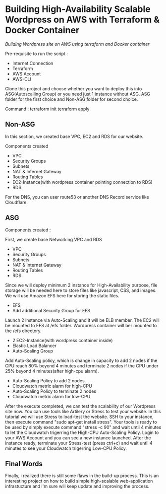 # Building High-Availability Scalable Wordpress on AWS with Terraform & Docker Container

_Building Wordpress site on AWS using terraform and Docker container_


Pre-requisite to run the script :
- Internet Connection
- Terraform
- AWS Account
- AWS-CLI

Clone this project and choose whether you want to deploy this into ASG(Autoscalling Group) or you need just 1 instance without ASG. ASG folder for the first choice and Non-ASG folder for second choice.

Command :
terraform init
terraform apply


**Non-ASG**
----------
In this section, we created base VPC, EC2 and RDS for our website.

Components created
- VPC
- Security Groups
- Subnets
- NAT & Internet Gateway
- Routing Tables
- EC2-Instance(with wordpress container pointing connection to RDS)
- RDS 

For the DNS, you can user route53 or another DNS Record service like Cloudflare.


**ASG**
----------
Components created :

First, we create base Networking VPC and RDS
- VPC
- Security Groups
- Subnets
- NAT & Internet Gateway
- Routing Tables
- RDS

Since we will deploy minimum 2 instance for High-Availability purpose, file storage will be needed here to store files like javascript, CSS, and images. We will use Amazon EFS here for storing the static files.
- EFS
- Add additional Security Group for EFS

Launch 2 instance via Auto-Scaling and it will be ELB member. The EC2 will be mounted to EFS at /efs folder. Wordpress container will ber mounted to the /efs directory.
- 2 EC2-Instance(with wordpress container inside)
- Elastic Load Balancer
- Auto-Scaling Group

Add Auto-Scaling policy, which is change in capacity to add 2 nodes if the CPU reach 80% beyond 4 minutes and terminate 2 nodes if the CPU under 25% beyond 4 minutes(after high-cpu alarm).
- Auto-Scaling Policy to add 2 nodes.
- Cloudwatch metric alarm for high-CPU
- Auto-Scaling Policy to terminate 2 nodes
- Cloudwatch metric alarm for low-CPU

After the execute completed, we can test the scalability of our Wordpress site now. You can use tools like Artilery or Stress to test your website. In this tutorial we will use Stress to load-test the website. SSH to your instance, then execute command "sudo apt-get install stress". Your tools is ready to be used by simply execute command "stress -c 90" and wait until 4 minutes to let the Cloudwatch trigerring the High-CPU Auto-Scaling Policy. Login to your AWS Account and you can see a new instance launched. After the instance ready, terminate your Stress-test (press ctrl+c) and wait until 4 minutes to see your Cloudwatch trigerring Low-CPU Policy.
            
 **Final Words**
 ---------------
Finally, i realized there is still some flaws in the build-up process. This is an interesting project on how to build simple high-scalable web-application infrastucture and i'm sure will keep update and improving the process.
